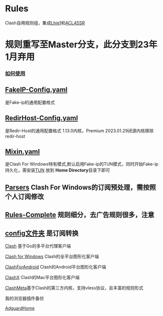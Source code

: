 # Rules
Clash自用规则组，集成[Lhie1](https://github.com/dler-io/Rules)和[ACL4SSR](https://github.com/ACL4SSR/ACL4SSR)

# 规则重写至Master分支，此分支到23年1月弃用





### [如何使用](https://github.com/zzcabc/Rules/tree/main/HowToUse.md)

## [FakeIP-Config.yaml](https://github.com/zzcabc/Rules/tree/main/FakeIP-Config.yaml)

是Fake-ip的通用配置格式

## [RedirHost-Config.yaml](https://github.com/zzcabc/Rules/tree/main/RedirHost-Config.yaml)

是Redir-Host的通用配置格式 1.13.0内核，Premium 2023.01.29闭源内核移除 redir-host

## [Mixin.yaml](https://github.com/zzcabc/Rules/tree/main/Mixin.yaml)

是Clash For Windows特有模式,默认启用Fake-ip的TUN模式，同时开始Fake-ip持久化，需安装[TUN](https://www.wintun.net/) 放到 **Home Directory**目录下即可

## [Parsers](https://github.com/zzcabc/Rules/tree/main/parsers) Clash For Windows的订阅预处理，需按照个人订阅修改

## [Rules-Complete](https://github.com/zzcabc/Rules/tree/main/Rules-Complete) 规则细分，去广告规则很多，注意

## [config文件夹](https://github.com/zzcabc/Rules/tree/main/config) 是订阅转换

[Clash](https://github.com/Dreamacro/clash) 基于Go的多平台代理客户端

[Clash for Windows](https://github.com/Fndroid/clash_for_windows_pkg) Clash的全平台图形化客户端

[ClashForAndroid](https://github.com/Kr328/ClashForAndroid) Clash的Android平台图形化客户端

[ClashX](https://github.com/yichengchen/clashX) Clash的Mac平台图形化客户端

[ClashMeta](https://github.com/MetaCubeX/Clash.Meta)基于Clash的第三方内核，支持vless协议，且丰富的规则形式



我的浏览器插件备份

[AdguardHome](https://github.com/zzcabc/Rules/tree/main/AdguardHome)